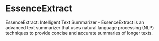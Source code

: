 # EssenceExtract
EssenceExtract: Intelligent Text Summarizer - EssenceExtract is an advanced text summarizer that uses natural language processing (NLP) techniques to provide concise and accurate summaries of longer texts.
